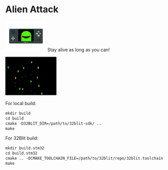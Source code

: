 # Alien Attack
![](/assets/image.png)
Stay alive as long as you can!

![](/assets/AlienAttack0.bmp)


For local build:
```
mkdir build
cd build
cmake -D32BLIT_DIR=/path/to/32blit-sdk/ ..
make
```

For 32Blit build:
```
mkdir build.stm32
cd build.stm32
cmake .. -DCMAKE_TOOLCHAIN_FILE=/path/to/32blit/repo/32blit.toolchain
make
```
